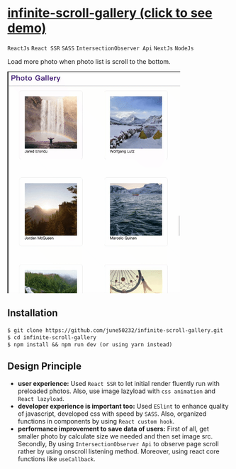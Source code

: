 # [infinite-scroll-gallery (click to see demo)](https://o4sxi.sse.codesandbox.io)
`ReactJs` `React SSR` `SASS` `IntersectionObserver Api` `NextJs` `NodeJs`

Load more photo when photo list is scroll to the bottom.

![demo](https://github.com/june50232/infinite-scroll-gallery/blob/master/infinite-scroll-gallery.gif)

## Installation

```shell
$ git clone https://github.com/june50232/infinite-scroll-gallery.git
$ cd infinite-scroll-gallery
$ npm install && npm run dev (or using yarn instead)
```

## Design Principle

- **user experience:** Used `React SSR` to let initial render fluently run with preloaded photos. Also, use image lazyload with `css animation` and `React lazyload`.
- **developer experience is important too:** Used `ESlint` to enhance quality of javascript, developed css with speed by `SASS`. Also, organized functions in components by using `React custom hook`.
- **performance improvement to save data of users:** First of all, get smaller photo by calculate size we needed and then set image src. Secondly, By using `IntersectionObserver Api` to observe page scroll rather by using onscroll listening method. Moreover, using react core functions like `useCallback`.
